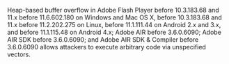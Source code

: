 Heap-based buffer overflow in Adobe Flash Player before 10.3.183.68 and 11.x before 11.6.602.180 on Windows and Mac OS X, before 10.3.183.68 and 11.x before 11.2.202.275 on Linux, before 11.1.111.44 on Android 2.x and 3.x, and before 11.1.115.48 on Android 4.x; Adobe AIR before 3.6.0.6090; Adobe AIR SDK before 3.6.0.6090; and Adobe AIR SDK & Compiler before 3.6.0.6090 allows attackers to execute arbitrary code via unspecified vectors.